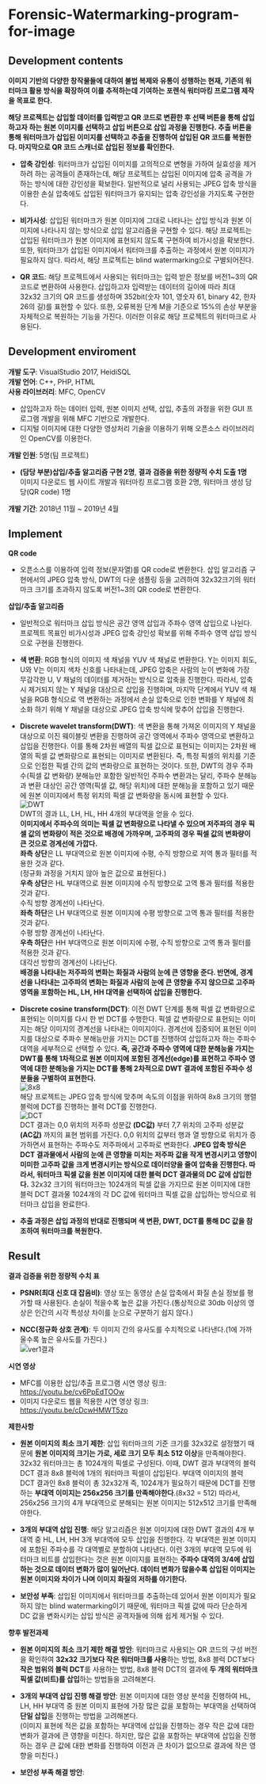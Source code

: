 # Forensic-Watermarking-program-for-image

## Development contents
   **이미지 기반의 다양한 창작물들에 대하여 불법 복제와 유통이 성행하는 현재, 기존의 워터마크 활용 방식을 확장하여 이를 추적하는데 기여하는 포렌식 워터마킹 프로그램 제작을 목표로 한다.**    

**해당 프로젝트는 삽입할 데이터를 입력받고 QR 코드로 변환한 후 선택 버튼을 통해 삽입하고자 하는 원본 이미지를 선택하고 삽입 버튼으로 삽입 과정을 진행한다. 추출 버튼을 통해 워터마크가 삽입된 이미지를 선택하고 추출을 진행하여 삽입된 QR 코드를 복원한다. 마지막으로 QR 코드 스캐너로 삽입된 정보를 확인한다.**   

* **압축 강인성**: 워터마크가 삽입된 이미지를 고의적으로 변형을 가하여 실효성을 제거하려 하는 공격들이 존재하는데, 해당 프로젝트는 삽입된 이미지에 압축 공격을 가하는 방식에 대한 강인성을 확보한다. 일반적으로 널리 사용되는 JPEG 압축 방식을 이용한 손실 압축에도 삽입된 워터마크가 유지되는 압축 강인성을 가지도록 구현한다.

* **비가시성**: 삽입된 워터마크가 원본 이미지에 그대로 나타나는 삽입 방식과 원본 이미지에 나타나지 않는 방식으로 삽입 알고리즘을 구현할 수 있다. 해당 프로젝트는 삽입된 워터마크가 원본 이미지에 표현되지 않도록 구현하여 비가시성을 확보한다. 또한, 워터마크가 삽입된 이미지에서 워터마크를 추출하는 과정에서 원본 이미지가 필요하지 않다. 따라서, 해당 프로젝트는 blind watermarking으로 구별되어진다.

* **QR 코드**: 해당 프로젝트에서 사용되는 워터마크는 입력 받은 정보를 버전1~3의 QR 코드로 변환하여 사용한다. 삽입하고자 입력받는 데이터의 길이에 따라 최대 32x32 크기의 QR 코드를 생성하며 352bit(숫자 101, 영숫자 61, binary 42, 한자 26의 길)를 표현할 수 있다. 또한, 오류복원 단계 M을 기준으로 15%의 손상 부분을 자체적으로 복원하는 기능을 가진다. 이러한 이유로 해당 프로젝트의 워터마크로 사용된다.    

## Development enviroment
**개발 도구**: VisualStudio 2017, HeidiSQL    
**개발 언어**: C++, PHP, HTML   
**사용 라이브러리**: MFC, OpenCV   
* 삽입하고자 하는 데이터 입력, 원본 이미지 선택, 삽입, 추출의 과정을 위한 GUI 프로그램 개발을 위해 MFC 기반으로 개발한다.
* 디지털 이미지에 대한 다양한 영상처리 기술을 이용하기 위해 오픈소스 라이브러리인 OpenCV를 이용한다.   

**개발 인원**: 5명(팀 프로젝트)   
* **(담당 부분)삽입/추출 알고리즘 구현 2명**, **결과 검증을 위한 정량적 수치 도출 1명**   
이미지 다운로드 웹 사이트 개발과 워터마킹 프로그램 호환 2명, 워터마크 생성 담당(QR code) 1명   

**개발 기간**: 2018년 11월 ~ 2019년 4월

## Implement
**QR code**   
* 오픈소스를 이용하여 입력 정보(문자열)를 QR code로 변환한다. 삽입 알고리즘 구현에서의 JPEG 압축 방식, DWT의 다운 샘플링 등을 고려하여 32x32크기의 워터마크 크기를 초과하지 않도록 버전1~3의 QR code로 변환한다.

**삽입/추출 알고리즘**   
* 일반적으로 워터마크 삽입 방식은 공간 영역 삽입과 주파수 영역 삽입으로 나뉜다. 프로젝트 목표인 비가시성과 JPEG 압축 강인성 확보를 위해 주파수 영역 삽입 방식으로 구현을 진행한다.   

* **색 변환**: RGB 형식의 이미지 색 채널을 YUV 색 채널로 변환한다. Y는 이미지 휘도, U와 V는 이미지 색차 신호를 나타내는데, JPEG 압축은 사람의 눈이 변화에 가장 무감각한 U, V 채널의 데이터를 제거하는 방식으로 압축을 진행한다. 따라서, 압축 시 제거되지 않는 Y 채널을 대상으로 삽입을 진행하며, 마지막 단계에서 YUV 색 채널을 RGB 형식으로 역 변환하는 과정에서 손실 압축으로 인한 변화를 Y 채널에 최소화 하기 위해 Y 채널을 대상으로 JPEG 압축 방식에 맞추어 삽입을 진행한다.   

* **Discrete wavelet transform(DWT)**: 색 변환을 통해 가져온 이미지의 Y 채널을 대상으로 이진 웨이블릿 변환을 진행하여 공간 영역에서 주파수 영역으로 변환하고 삽입을 진행한다. 이를 통해 2차원 배열의 픽셀 값으로 표현되는 이미지는 2차원 배열의 픽셀 값 변화량으로 표현되는 이미지로 변환된다. 즉, 특정 픽셀의 위치를 기준으로 인접한 픽셀 간의 값의 변화량으로 표현하는 것이다. 또한, DWT의 경우 주파수(픽셀 값 변화량) 분해능만 포함한 일반적인 주파수 변환과는 달리, 주파수 분해능과 변환 대상인 공간 영역(픽셀 값, 해당 위치)에 대한 분해능을 포함하고 있기 때문에 원본 이미지에서 특정 위치의 픽셀 값 변화량을 동시에 표현할 수 있다.       
![DWT](https://user-images.githubusercontent.com/13462458/74600613-57d52a80-50d7-11ea-9aa1-c079f1cd222b.PNG)   
DWT의 결과 LL, LH, HL, HH 4개의 부대역을 얻을 수 있다.      
**이미지에서 주파수의 의미는 픽셀 값 변화량으로 나타낼 수 있으며 저주파의 경우 픽셀 값의 변화량이 적은 것으로 배경에 가까우며, 고주파의 경우 픽셀 값의 변화량이 큰 것으로 경계선에 가깝다.**   
**좌측 상단**은 LL 부대역으로 원본 이미지에 수평, 수직 방향으로 저역 통과 필터를 적용한 것과 같다.   
(정규화 과정을 거치지 않아 높은 값으로 표현된다.)    
**우측 상단**은 HL 부대역으로 원본 이미지에 수직 방향으로 고역 통과 필터를 적용한 것과 같다.    
수직 방향 경계선이 나타난다.   
**좌측 하단**은 LH 부대역으로 원본 이미지에 수평 방향으로 고역 통과 필터를 적용한 것과 같다.    
수평 방향 경계선이 나타난다.   
**우측 하단**은 HH 부대역으로 원본 이미지에 수평, 수직 방향으로 고역 통과 필터를 적용한 것과 같다.    
대각선 방향의 경계선이 나타난다.    
**배경을 나타내는 저주파의 변화는 화질과 사람의 눈에 큰 영향을 준다. 반면에, 경계선을 나타내는 고주파의 변화는 화질과 사람의 눈에 큰 영향을 주지 않으므로 고주파 영역을 포함하는 HL, LH, HH 대역을 선택하여 삽입을 진행한다.**   

* **Discrete cosine transform(DCT)**: 이전 DWT 단계를 통해 픽셀 값 변화량으로 표현되는 이미지를 다시 한 번 DCT를 수행한다. 픽셀 값 변화량으로 표현되는 이미지는 해당 이미지의 경계선을 나타내는 이미지이다. 경계선에 집중되어 표현된 이미지를 대상으로 주파수 분해능만을 가지는 DCT를 진행하여 삽입하고자 하는 주파수 대역을 세부적으로 선택할 수 있다. **즉, 공간과 주파수 영역에 대한 분해능을 가지는 DWT를 통해 1차적으로 원본 이미지에 포함된 경계선(edge)를 표현하고 주파수 영역에 대한 분해능을 가지는 DCT를 통해 2차적으로 DWT 결과에 포함된 주파수 성분들을 구별하여 표현한다.**    
![8x8](https://user-images.githubusercontent.com/13462458/75420337-3697f800-597b-11ea-9444-1daac46867dc.png)    
해당 프로젝트는 JPEG 압축 방식에 맞추며 속도의 이점을 위하여 8x8 크기의 행렬 블럭에 DCT를 진행하는 블럭 DCT를 진행한다.       
![DCT](https://user-images.githubusercontent.com/13462458/75419072-5aa60a00-5978-11ea-880b-df220721796e.png)    
DCT 결과는 0,0 위치의 저주파 성분값 **(DC값)** 부터 7,7 위치의 고주파 성분값 **(AC값)** 까지의 표현 범위를 가진다. 0,0 위치의 값부터 행과 열 방향으로 위치가 증가하면서 표현하는 주파수도 저주파에서 고주파로 변화한다. **JPEG 압축 방식은 DCT 결과물에서 사람의 눈에 큰 영향을 미치는 저주파 값을 작게 변경시키고 영향이 미미한 고주파 값을 크게 변경시키는 방식으로 데이터양을 줄여 압축을 진행한다. 따라서, 워터마크 픽셀 값을 원본 이미지에 대한 블럭 DCT 결과물의 DC 값에 삽입한다.** 32x32 크기의 워터마크는 1024개의 픽셀 값을 가지므로 원본 이미지에 대한 블럭 DCT 결과물 1024개의 각 DC 값에 워터마크 픽셀 값을 삽입하는 방식으로 워터마크 삽입을 완료한다.    
     
* **추출 과정은 삽입 과정의 반대로 진행되며 색 변환, DWT, DCT를 통해 DC 값을 참조하여 워터마크를 복원한다.**   

## Result    
**결과 검증을 위한 정량적 수치 표**
* **PSNR(최대 신호 대 잡음비)**: 영상 또는 동영상 손실 압축에서 화질 손실 정보를 평가할 때 사용된다. 손실이 적을수록 높은 값을 가진다.(통상적으로 30db 이상의 영상은 인간의 시각 특성상 차이를 눈으로 구분하기 쉽지 않다.)      

* **NCC(정규화 상호 관계)**: 두 이미지 간의 유사도를 수치적으로 나타낸다.(1에 가까울수록 높은 유사도를 가진다.)    
![ver1결과](https://user-images.githubusercontent.com/13462458/76498408-29513200-6480-11ea-99de-0c21b545d447.png)     

**시연 영상**    
* MFC를 이용한 삽입/추출 프로그램 시연 영상 링크: https://youtu.be/cv6PpEdTOOw     
* 이미지 다운로드 웹을 적용한 시연 영상 링크: https://youtu.be/cDcwHMWT5zo

**제한사항**    
* **원본 이미지의 최소 크기 제한**: 삽입 워터마크의 기준 크기를 32x32로 설정했기 때문에 **원본 이미지의 크기는 가로, 세로 크기 모두 최소 512 이상**을 만족해야한다.    
32x32 워터마크는 총 1024개의 픽셀로 구성된다. 이때, DWT 결과 부대역의 블럭 DCT 결과 8x8 블럭에 1개의 워터마크 픽셀이 삽입된다. 부대역 이미지의 블럭 DCT 결과인 8x8 블럭이 총 32x32개 즉, 1024개가 필요하기 때문에 DCT를 진행하는 **부대역 이미지는 256x256 크기를 만족해야한다**.(8x32 = 512) 따라서, 256x256 크기의 4개 부대역으로 분해되는 원본 이미지는 512x512 크기를 만족해야한다.    

* **3개의 부대역 삽입 진행**: 해당 알고리즘은 원본 이미지에 대한 DWT 결과의 4개 부대역 중 HL, LH, HH 3개 부대역에 모두 삽입을 진행한다. 각 부대역은 원본 이미지에 포함된 주파수를 각 대역별로 분할하여 나타낸다. 이런 3개의 부대역 모두에 워터마크 비트를 삽입한다는 것은 원본 이미지를 표현하는 **주파수 대역의 3/4에 삽입하는 것으로 데이터 변화가 많이 일어난다. 데이터 변화가 많을수록 삽입된 이미지는 원본 이미지와 차이가 나며 이미지 화질의 저하를 야기한다.**   

* **보안성 부족**: 삽입된 이미지에서 워터마크를 추출하는데 있어서 원본 이미지가 필요하지 않는 blind watermarking이기 때문에, 
워터마크 픽셀 값에 따라 단순하게 DC 값을 변화시키는 삽입 방식은 공격자들에 의해 쉽게 제거될 수 있다.    

**향후 발전과제**    
* **원본 이미지의 최소 크기 제한 해결 방안**: 워터마크로 사용되는 QR 코드의 구성 버전을 확인하여 **32x32 크기보다 작은 워터마크를 사용**하는 방법, 8x8 블럭 DCT보다 **작은 범위의 블럭 DCT**를 사용하는 방법, 8x8 블럭 DCT의 결과에 **두 개의 워터마크 픽셀 값(비트)를 삽입**하는 방법들을 고려해본다.    
    
* **3개의 부대역 삽입 진행 해결 방안**: 원본 이미지에 대한 영상 분석을 진행하여 HL, LH, HH 부대역 중 원본 이미지 표현에 가장 많은 값을 포함하는 부대역을 선택하여 **단일 삽입**을 진행하는 방법을 고려해본다.    
(이미지 표현에 적은 값을 포함하는 부대역에 삽입을 진행하는 경우 작은 값에 대한 변화가 결과에 큰 영향을 미친다. 하지만, 많은 값을 포함하는 부대역에 삽입을 진행하는 경우 큰 값에 대한 변화를 진행하여 이전과 큰 차이가 없으므로 결과에 작은 영향을 미친다.)    

* **보안성 부족 해결 방안**: 

